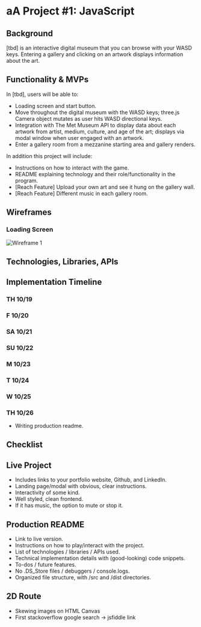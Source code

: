 # aA Project #1: JavaScript

## Background
[tbd] is an interactive digital museum that you can browse with your WASD keys. 
Entering a gallery and clicking on an artwork displays information about the art.


## Functionality & MVPs
In [tbd], users will be able to:
- Loading screen and start button.
- Move throughout the digital museum with the WASD keys; three.js Camera object mutates as user hits WASD directional keys.
- Integration with The Met Museum API to display data about each artwork from artist, medium, culture, and age of the art; displays via modal window when user engaged with an artwork.
- Enter a gallery room from a mezzanine starting area and gallery renders.

In addition this project will include:
- Instructions on how to interact with the game.
- README explaining technology and their role/functionality in the program.
- [Reach Feature] Upload your own art and see it hung on the gallery wall.
- [Reach Feature] Different music in each gallery room.

## Wireframes
### Loading Screen
![Wireframe 1](https://file%252B.vscode-resource.vscode-cdn.net/Users/g/Library/CloudStorage/GoogleDrive-g%2540modernhuman.xyz/My%2520Drive/%252BApp-Academy/%252BProjects/WK9-JS-Project/%252Bwireframe-images/gary-jiang-js-proj-wireframe-1.png?version%253D1697662119490)

## Technologies, Libraries, APIs

## Implementation Timeline

### TH 10/19
### F 10/20
### SA 10/21
### SU 10/22
### M 10/23
### T 10/24
### W 10/25
### TH 10/26
- Writing production readme.

## Checklist

## Live Project
- Includes links to your portfolio website, Github, and LinkedIn.
- Landing page/modal with obvious, clear instructions.
- Interactivity of some kind.
- Well styled, clean frontend.
- If it has music, the option to mute or stop it.

## Production README
- Link to live version.
- Instructions on how to play/interact with the project.
- List of technologies / libraries / APIs used.
- Technical implementation details with (good-looking) code snippets.
- To-dos / future features.
- No .DS_Store files / debuggers / console.logs.
- Organized file structure, with /src and /dist directories.

## 2D Route
- Skewing images on HTML Canvas
- First stackoverflow google search -> jsfiddle link 
